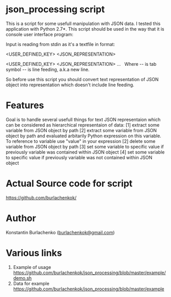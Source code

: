 # json_processing script

This is a script for some usefull manipulation with JSON data. I tested this application with Python 2.7*. This script should be used in the way that it is console user interface program:

Input is reading from stdin as it's a textfile in format:

<USER_DEFINED_KEY> <TAB> <JSON_REPRESENTATION> <LF>

<USER_DEFINED_KEY> <TAB> <JSON_REPRESENTATION> <LF>
...
  
Where 
<TAB> -- is tab symbol
<LF> -- is line feeding, a.k.a new line.

So before use this script you should convert text representation of JSON object into representation which doesn't include line feeding.

# Features
Goal is to handle several usefull things for text JSON representaion which can be considered as hierarchical representaion of data:
[1] extract some variable from JSON object by path
[2] extract some variable from JSON object by path and evaluated arbitarily Python expression on this variable. To reference to variable use "value" in your expression
[2] delete some variable from JSON object by path
[3] set some variable to specific value if previously variable was contained within JSON object
[4] set some variable to specific value if previously variable was not contained within JSON object

# Actual Source code for script

https://github.com/burlachenkok/

# Author
Konstantin Burlachenko (burlachenkok@gmail.com)

# Various links
1. Example of usage https://github.com/burlachenkok/json_processing/blob/master/example/demo.sh
2. Data for example https://github.com/burlachenkok/json_processing/blob/master/example 
